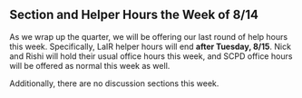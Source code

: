 Section and Helper Hours the Week of 8/14
-
As we wrap up the quarter, we will be offering our last round of help hours this week.  Specifically, LaIR helper hours will end **after Tuesday, 8/15**.  Nick and Rishi will hold their usual office hours this week, and SCPD office hours will be offered as normal this week as well.

Additionally, there are no discussion sections this week.